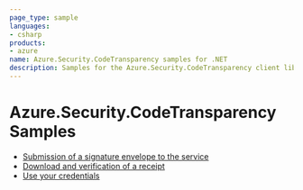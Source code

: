 ```yaml
---
page_type: sample
languages:
- csharp
products:
- azure
name: Azure.Security.CodeTransparency samples for .NET
description: Samples for the Azure.Security.CodeTransparency client library.
---
```


# Azure.Security.CodeTransparency Samples

- [Submission of a signature envelope to the service](https://github.com/Azure/azure-sdk-for-net/blob/main/sdk/confidentialledger/Azure.Security.CodeTransparency/samples/Sample1_HelloWorld.md)
- [Download and verification of a receipt](https://github.com/Azure/azure-sdk-for-net/blob/main/sdk/confidentialledger/Azure.Security.CodeTransparency/samples/Sample2_ReceiptDownloadVerification.md)
- [Use your credentials](https://github.com/Azure/azure-sdk-for-net/blob/main/sdk/confidentialledger/Azure.Security.CodeTransparency/samples/Sample3_UseYourCredentials.md)
